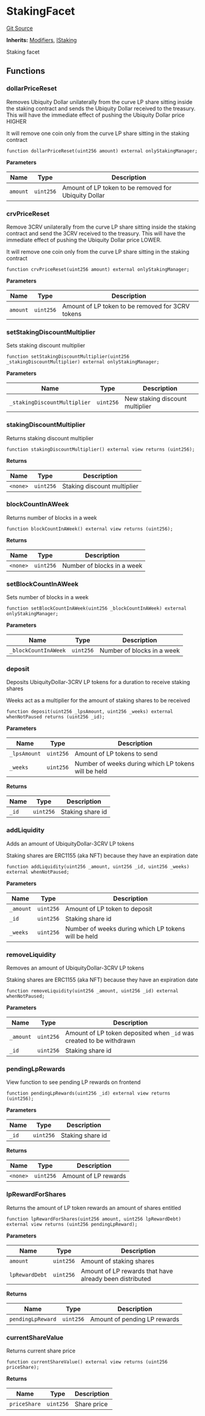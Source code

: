 # StakingFacet
[Git Source](https://github.com/ubiquity/ubiquity-dollar/blob/45e53ee37d9a8440a7cebde4e1d8182112836cab/src/dollar/facets/StakingFacet.sol)

**Inherits:**
[Modifiers](/src/dollar/libraries/LibAppStorage.sol/contract.Modifiers.md), [IStaking](/src/dollar/interfaces/IStaking.sol/interface.IStaking.md)

Staking facet


## Functions
### dollarPriceReset

Removes Ubiquity Dollar unilaterally from the curve LP share sitting inside
the staking contract and sends the Ubiquity Dollar received to the treasury. This will
have the immediate effect of pushing the Ubiquity Dollar price HIGHER

It will remove one coin only from the curve LP share sitting in the staking contract


```solidity
function dollarPriceReset(uint256 amount) external onlyStakingManager;
```
**Parameters**

|Name|Type|Description|
|----|----|-----------|
|`amount`|`uint256`|Amount of LP token to be removed for Ubiquity Dollar|


### crvPriceReset

Remove 3CRV unilaterally from the curve LP share sitting inside
the staking contract and send the 3CRV received to the treasury. This will
have the immediate effect of pushing the Ubiquity Dollar price LOWER.

It will remove one coin only from the curve LP share sitting in the staking contract


```solidity
function crvPriceReset(uint256 amount) external onlyStakingManager;
```
**Parameters**

|Name|Type|Description|
|----|----|-----------|
|`amount`|`uint256`|Amount of LP token to be removed for 3CRV tokens|


### setStakingDiscountMultiplier

Sets staking discount multiplier


```solidity
function setStakingDiscountMultiplier(uint256 _stakingDiscountMultiplier) external onlyStakingManager;
```
**Parameters**

|Name|Type|Description|
|----|----|-----------|
|`_stakingDiscountMultiplier`|`uint256`|New staking discount multiplier|


### stakingDiscountMultiplier

Returns staking discount multiplier


```solidity
function stakingDiscountMultiplier() external view returns (uint256);
```
**Returns**

|Name|Type|Description|
|----|----|-----------|
|`<none>`|`uint256`|Staking discount multiplier|


### blockCountInAWeek

Returns number of blocks in a week


```solidity
function blockCountInAWeek() external view returns (uint256);
```
**Returns**

|Name|Type|Description|
|----|----|-----------|
|`<none>`|`uint256`|Number of blocks in a week|


### setBlockCountInAWeek

Sets number of blocks in a week


```solidity
function setBlockCountInAWeek(uint256 _blockCountInAWeek) external onlyStakingManager;
```
**Parameters**

|Name|Type|Description|
|----|----|-----------|
|`_blockCountInAWeek`|`uint256`|Number of blocks in a week|


### deposit

Deposits UbiquityDollar-3CRV LP tokens for a duration to receive staking shares

Weeks act as a multiplier for the amount of staking shares to be received


```solidity
function deposit(uint256 _lpsAmount, uint256 _weeks) external whenNotPaused returns (uint256 _id);
```
**Parameters**

|Name|Type|Description|
|----|----|-----------|
|`_lpsAmount`|`uint256`|Amount of LP tokens to send|
|`_weeks`|`uint256`|Number of weeks during which LP tokens will be held|

**Returns**

|Name|Type|Description|
|----|----|-----------|
|`_id`|`uint256`|Staking share id|


### addLiquidity

Adds an amount of UbiquityDollar-3CRV LP tokens

Staking shares are ERC1155 (aka NFT) because they have an expiration date


```solidity
function addLiquidity(uint256 _amount, uint256 _id, uint256 _weeks) external whenNotPaused;
```
**Parameters**

|Name|Type|Description|
|----|----|-----------|
|`_amount`|`uint256`|Amount of LP token to deposit|
|`_id`|`uint256`|Staking share id|
|`_weeks`|`uint256`|Number of weeks during which LP tokens will be held|


### removeLiquidity

Removes an amount of UbiquityDollar-3CRV LP tokens

Staking shares are ERC1155 (aka NFT) because they have an expiration date


```solidity
function removeLiquidity(uint256 _amount, uint256 _id) external whenNotPaused;
```
**Parameters**

|Name|Type|Description|
|----|----|-----------|
|`_amount`|`uint256`|Amount of LP token deposited when `_id` was created to be withdrawn|
|`_id`|`uint256`|Staking share id|


### pendingLpRewards

View function to see pending LP rewards on frontend


```solidity
function pendingLpRewards(uint256 _id) external view returns (uint256);
```
**Parameters**

|Name|Type|Description|
|----|----|-----------|
|`_id`|`uint256`|Staking share id|

**Returns**

|Name|Type|Description|
|----|----|-----------|
|`<none>`|`uint256`|Amount of LP rewards|


### lpRewardForShares

Returns the amount of LP token rewards an amount of shares entitled


```solidity
function lpRewardForShares(uint256 amount, uint256 lpRewardDebt) external view returns (uint256 pendingLpReward);
```
**Parameters**

|Name|Type|Description|
|----|----|-----------|
|`amount`|`uint256`|Amount of staking shares|
|`lpRewardDebt`|`uint256`|Amount of LP rewards that have already been distributed|

**Returns**

|Name|Type|Description|
|----|----|-----------|
|`pendingLpReward`|`uint256`|Amount of pending LP rewards|


### currentShareValue

Returns current share price


```solidity
function currentShareValue() external view returns (uint256 priceShare);
```
**Returns**

|Name|Type|Description|
|----|----|-----------|
|`priceShare`|`uint256`|Share price|


